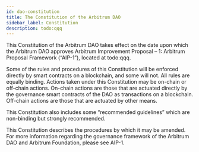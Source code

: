 ```yaml
---
id: dao-constitution
title: The Constitution of the Arbitrum DAO
sidebar_label: Constitution
description: todo:qqq
---
```


<div id="constitution">
   <p>This Constitution of the Arbitrum DAO takes effect on the date upon which the Arbitrum DAO approves Arbitrum Improvement Proposal – 1: Arbitrum Proposal Framework (“AIP-1”), located at todo:qqq.</p>

   <p>Some of the rules and procedures of this Constitution will be enforced directly by smart contracts on a blockchain, and some will not. All rules are equally binding. Actions taken under this Constitution may be on-chain or off-chain actions. On-chain actions are those that are actuated directly by the governance smart contracts of the DAO as transactions on a blockchain. Off-chain actions are those that are actuated by other means.</p>

   <p>This Constitution also includes some “recommended guidelines” which are non-binding but strongly recommended.</p>

   <p>This Constitution describes the procedures by which it may be amended. For more information regarding the governance framework of the Arbitrum DAO and Arbitrum Foundation, please see AIP-1.</p>
</div>
